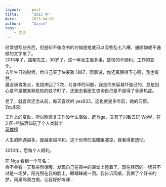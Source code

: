 ```yaml
---
layout:     post
title:      "2013 年"
date:       2013-04-09
author:     "Aaron"
tags:
    - 生活
---
```


经常想写些东西，但是却不像念书的时候提笔就可以写些乱七八糟、通顺抑或不通顺的文字来了。  
2013年了，路郁先生，30岁了。这一年发生很多事，感情的不顺利，工作的变化。  
去年生日的时候，给自己买了块豪雅 1887，同事说，你还真狠得下心啊，我也愕然。  
最近肠胃发炎，发烧来回了2次，对身体的问题，我是向来容易吓自己的，总是担心是不是被某种危险的蚊子叮了，还跑去看医生咨询自己是不是得了骨痛热症。

老了，就喜欢还念从前，每天喜欢听 yes933，这也就是多年前，她的习惯。  
[Yes933](http://www.radiosingapore.org/yes-933/)

工作上的变动，所以刚恢复工作没什么事做，逛 Nga，又有了兴致去玩 WoW，在 3 区-熊猫酒仙玩了个人类骑士  
[英雄榜](http://www.battlenet.com.cn/wow/zh/character/%E7%86%8A%E7%8C%AB%E9%85%92%E4%BB%99/%E7%BE%BD%E6%88%AE/advanced)

人生的际遇越多，就越来越平和。这个世界的温暖跟凄凉，就看得更透彻。

2013年，愿每个人顺利。

在 Nga 看到一个签名：  
会不会有一天我突然惊醒，发现自己在高中的课堂上睡着了。现在经历的一切只不过是一场梦。阳光照在我的脸上，眼睛眯成一团。我告诉同桌，我做了个好长的梦，同桌骂我白痴，让我好好听课…